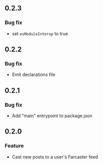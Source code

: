 ## 0.2.3

### Bug fix

* set `esModuleInterop` to true

## 0.2.2

### Bug fix

* Emit declarations file

## 0.2.1

### Bug fix

* Add "main" entrypoint to package.json

## 0.2.0

### Feature

* Cast new posts to a user's Farcaster feed